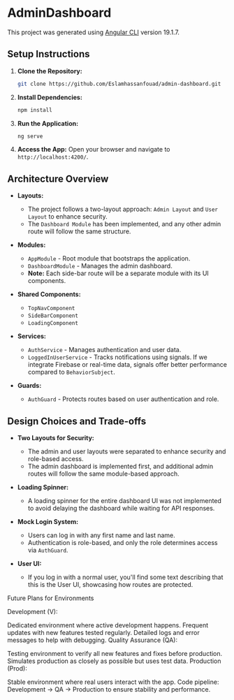 # AdminDashboard

This project was generated using [Angular CLI](https://github.com/angular/angular-cli) version 19.1.7.

## Setup Instructions

1. **Clone the Repository:**

   ```bash
   git clone https://github.com/Eslamhassanfouad/admin-dashboard.git
   
   ```

2. **Install Dependencies:**

   ```bash
   npm install
   ```

3. **Run the Application:**

   ```bash
   ng serve
   ```

4. **Access the App:** Open your browser and navigate to `http://localhost:4200/`.

## Architecture Overview

- **Layouts:**

  - The project follows a two-layout approach: `Admin Layout` and `User Layout` to enhance security.
  - The `Dashboard Module` has been implemented, and any other admin route will follow the same structure.

- **Modules:**

  - `AppModule` - Root module that bootstraps the application.
  - `DashboardModule` - Manages the admin dashboard.
  - **Note:** Each side-bar route will be a separate module with its UI components.

- **Shared Components:**

  - `TopNavComponent`
  - `SideBarComponent`
  - `LoadingComponent`

- **Services:**

  - `AuthService` - Manages authentication and user data.
  - `LoggedInUserService` - Tracks notifications using signals. If we integrate Firebase or real-time data, signals offer better performance compared to `BehaviorSubject`.

- **Guards:**

  - `AuthGuard` - Protects routes based on user authentication and role.

## Design Choices and Trade-offs

- **Two Layouts for Security:**

  - The admin and user layouts were separated to enhance security and role-based access.
  - The admin dashboard is implemented first, and additional admin routes will follow the same module-based approach.

- **Loading Spinner:**

  - A loading spinner for the entire dashboard UI was not implemented to avoid delaying the dashboard while waiting for API responses.

- **Mock Login System:**

  - Users can log in with any first name and last name.
  - Authentication is role-based, and only the role determines access via `AuthGuard`.

- **User UI:**

  - If you log in with a normal user, you'll find some text describing that this is the User UI, showcasing how routes are protected.
 


Future Plans for Environments

Development (V):

Dedicated environment where active development happens.
Frequent updates with new features tested regularly.
Detailed logs and error messages to help with debugging.
Quality Assurance (QA):

Testing environment to verify all new features and fixes before production.
Simulates production as closely as possible but uses test data.
Production (Prod):

Stable environment where real users interact with the app.
Code pipeline: Development → QA → Production to ensure stability and performance.
